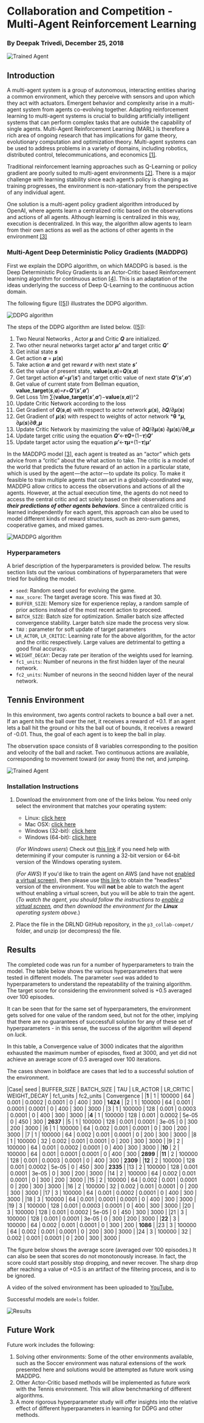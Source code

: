 [//]: # (Image References)

[image1]: https://user-images.githubusercontent.com/10624937/42135623-e770e354-7d12-11e8-998d-29fc74429ca2.gif "Trained Agent"
[image2]: https://user-images.githubusercontent.com/10624937/43851646-d899bf20-9b00-11e8-858c-29b5c2c94ccc.png "Crawler"
[image3]: case_episode_vs_score.png
[image4]: DDPG2.png
[image5]: MAAC.PNG



# Collaboration and Competition - Multi-Agent Reinforcement Learning

### By Deepak Trivedi, December 25, 2018

![Trained Agent][image1]
  
## Introduction

A multi-agent system is a group of autonomous, interacting entities sharing a common environment, which they perceive with sensors and upon which they act with actuators. Emergent behavior and complexity arise in a multi-agent system from agents co-evolving together. Adapting reinforcement learning to multi-agent systems is crucial to building artificially intelligent systems that can perform complex tasks that are outside the capability of single agents. Multi-Agent Reinforcement Learning (MARL) is therefore a rich area of ongoing research that has implications for game theory, evolutionary computation and optimization theory. Multi-agent systems can be used to address problems in a variety of domains, including robotics, distributed control, telecommunications, and economics [[1]](http://www.dcsc.tudelft.nl/~bdeschutter/pub/rep/10_003.pdf).


Traditional reinforcement learning approaches such as Q-Learning or policy gradient are poorly suited to multi-agent environments [[2]](https://papers.nips.cc/paper/7217-multi-agent-actor-critic-for-mixed-cooperative-competitive-environments.pdf). There is a major challenge with learning stability since each agent’s policy is changing as training progresses, the environment is non-stationary from the perspective of any individual agent.
 
One solution is a multi-agent policy gradient algorithm introduced by OpenAI, where agents learn a centralized critic based on the observations and actions of all agents. Although learning is centralized in this way, execution is decentralized. In this way, the algorithm allow agents to learn from their own actions as well as the actions of other agents in the environment [[3]](https://towardsdatascience.com/the-coopetition-dilemma-building-reinforcement-learning-agents-that-learn-to-collaborate-and-84f2b2acb186)


### Multi-Agent Deep Deterministic Policy Gradients (MADDPG)

First we explain the DDPG algorithm, on which MADDPG is based. is the Deep Deterministic Policy Gradients is an Actor-Critic based Reinforcement learning algorithm for continuous action [[4]](https://arxiv.org/abs/1509.02971). This is an adaptation of the ideas underlying the success of Deep Q-Learning to the continuous action domain.  


The following figure ([[5]](https://www.renom.jp/notebooks/tutorial/reinforcement_learning/DDPG/notebook.html)) illustrates the DDPG algorithm.
 
![DDPG algorithm][image4]  


The steps of the DDPG algorithm are listed below. ([[5]](https://www.renom.jp/notebooks/tutorial/reinforcement_learning/DDPG/notebook.html)): 

1. Two Neural Networks , Actor ***μ*** and Critic ***Q*** are initialized.
2. Two other neural networks target actor ***μ′*** and target critic ***Q′***
3. Get initial state ***s***
4. Get action ***a*** = ***μ***(***s***)
5. Take action ***a*** and get reward ***r*** with next state ***s′***
6. Get the value of present state, **value**(***s***,***a***)=***Q***(***s***,***a***)
7. Get target action ***a′***=***μ′***(***s′***) and target critic value of next state ***Q′***(***s′***,***a′***)
8. Get value of current state from Bellman equation, **value**_**target**(***s***,***a***)=***r***+***Q′***(***s′***,***a′***)
9. Get Loss 1/m ∑(**value**_**target**(***s′***,***a′***)−**value**(***s***,***a***))^2
10. Update Critic Network according to the loss
11. Get Gradient of ***Q***(***s***,***a***) with respect to actor network ***μ***(***s***), ∂***Q***/∂***μ***(***s***)
12. Get Gradient of ***μ***(***s***) with respect to weights of actor network ***θ** ****μ***, ∂***μ***(***s***)∂***θ***_***μ***
13. Update Critic Network by maximizing the value of ∂***Q***/∂***μ***(***s***) ∂***μ***(***s***)/∂***θ_μ***
14. Update target critic using the equation ***Q′***←***τQ***+(1−***τ***)***Q′***
15. Update target actor using the equation ***μ′***←***τμ***+(1−***τ***)***μ′***


In the MADDPG model [[3]](https://towardsdatascience.com/the-coopetition-dilemma-building-reinforcement-learning-agents-that-learn-to-collaborate-and-84f2b2acb186), each agent is treated as an “actor” which gets advice from a “critic” about the what action to take. The critic is a model of the world that predicts the future reward of an action in a particular state, which is used by the agent — the actor — to update its policy. To make it feasible to train multiple agents that can act in a globally-coordinated way, MADDPG allow critics to access the observations and actions of all the agents. However, at the actual execution time,  the agents do not need to access the central critic and act solely based on their observations and ***their predictions of other agents behaviors***. Since a centralized critic is learned independently for each agent, this approach can also be used to model different kinds of reward structures, such as zero-sum games, cooperative games, and mixed games. 

![MADDPG algorithm][image5]  

### Hyperparameters

A brief description of the hyperparameters is provided below. The results section lists out the various combinations of hyperparameters that were tried for building the model. 

- `seed`: Random seed used for evolving the game.
- `max_score`: The target average score. This was fixed at 30.   
- `BUFFER_SIZE`: Memory size for experience replay, a random sample of prior actions instead of the most recent action to proceed. 
- `BATCH_SIZE`: Batch size for optimization. Smaller batch size affected convergence stability. Larger batch size made the process very slow.   
- `TAU` : parameter for soft update of target parameters        
- `LR_ACTOR`, `LR_CRITIC`: Learning rate for the above algorithm, for the actor and the critic respectively. Large values are detrimental to getting a good final accuracy.          
- `WEIGHT_DECAY`: Decay rate per iteration of the weights used for learning. 
- `fc1_units`: Number of neurons in the first hidden layer of the neural network. 
- `fc2_units`: Number of neurons in the seocnd hidden layer of the neural network. 




## Tennis Environment
In this environment, two agents control rackets to bounce a ball over a net. If an agent hits the ball over the net, it receives a reward of +0.1. If an agent lets a ball hit the ground or hits the ball out of bounds, it receives a reward of -0.01. Thus, the goal of each agent is to keep the ball in play.

The observation space consists of 8 variables corresponding to the position and velocity of the ball and racket. Two continuous actions are available, corresponding to movement toward (or away from) the net, and jumping. 

![Trained Agent][image1]


### Installation Instructions

1. Download the environment from one of the links below.  You need only select the environment that matches your operating system:
    - Linux: [click here](https://s3-us-west-1.amazonaws.com/udacity-drlnd/P3/Tennis/Tennis_Linux.zip)
    - Mac OSX: [click here](https://s3-us-west-1.amazonaws.com/udacity-drlnd/P3/Tennis/Tennis.app.zip)
    - Windows (32-bit): [click here](https://s3-us-west-1.amazonaws.com/udacity-drlnd/P3/Tennis/Tennis_Windows_x86.zip)
    - Windows (64-bit): [click here](https://s3-us-west-1.amazonaws.com/udacity-drlnd/P3/Tennis/Tennis_Windows_x86_64.zip)
    
    (_For Windows users_) Check out [this link](https://support.microsoft.com/en-us/help/827218/how-to-determine-whether-a-computer-is-running-a-32-bit-version-or-64) if you need help with determining if your computer is running a 32-bit version or 64-bit version of the Windows operating system.

    (_For AWS_) If you'd like to train the agent on AWS (and have not [enabled a virtual screen](https://github.com/Unity-Technologies/ml-agents/blob/master/docs/Training-on-Amazon-Web-Service.md)), then please use [this link](https://s3-us-west-1.amazonaws.com/udacity-drlnd/P3/Tennis/Tennis_Linux_NoVis.zip) to obtain the "headless" version of the environment.  You will **not** be able to watch the agent without enabling a virtual screen, but you will be able to train the agent.  (_To watch the agent, you should follow the instructions to [enable a virtual screen](https://github.com/Unity-Technologies/ml-agents/blob/master/docs/Training-on-Amazon-Web-Service.md), and then download the environment for the **Linux** operating system above._)

2. Place the file in the DRLND GitHub repository, in the `p3_collab-compet/` folder, and unzip (or decompress) the file. 


## Results

The completed code was run for a number of hyperparameters to train the model. The table below shows the various hyperparameters that were tested in different models. The parameter `seed` was added to hyperparameters to understand the repeatability of the training algorithm. The target score for considering the environment solved is +0.5 averaged over 100 episodes.  

It can be seen that for the same set of hyperparameters, the environment gets solved for one value of the random seed, but not for the other, implying that there are no guarantees of successfull solution for any of these set of hyperparameters - in this sense, the success of the algorithm will depend on *luck*.   

In this table, a Convergence value of 3000 indicates that the algorithm exhausted the maximum number of episodes, fixed at 3000, and yet did not achieve an average score of 0.5 averaged over 100 iterations.

The cases shown in boldface are cases that led to a successful solution of the environment. 

|Case| seed | BUFFER_SIZE | BATCH_SIZE | TAU  | LR_ACTOR | LR_CRITIC | WEIGHT_DECAY | fc1_units | fc2_units           | Convergence |
|**1**  | 1 | 100000 |  64 |  0.001 |  0.0002 |  0.0001 |  0 |  400 |  300 |  **1424** | 
|2  | 1 | 100000 |  64 |  0.001 |  0.0001 |  0.0001 |  0 |  400 |  300 |  3000 | 
|3  | 1 | 100000 |  128 |  0.001 |  0.0003 |  0.0001 |  0 |  400 |  300 |  3000 | 
|**4**  | 1 | 100000 |  128 |  0.001 |  0.0002 |  5e-05 |  0 |  450 |  300 |  **2637** | 
|5  | 1 | 100000 |  128 |  0.001 |  0.0001 |  3e-05 |  0 |  300 |  200 |  3000 | 
|6  | 1 | 100000 |  64 |  0.002 |  0.001 |  0.0001 |  0 |  300 |  200 |  3000 | 
|7  | 1 |  100000 |  64 |  0.002 |  0.001 |  0.0001 |  0 |  200 |  300 |  3000 | 
|8 | 1 |  100000 |  32 |  0.002 |  0.001 |  0.0001 |  0 |  200 |  300 |  3000 | 
|9  | 2 |  100000 |  64 |  0.001 |  0.0002 |  0.0001 |  0 |  400 |  300 |  3000 | 
|**10**  | 2 |  100000 |  64 |  0.001 |  0.0001 |  0.0001 |  0 |  400 |  300 |  **2899** | 
|**11**  | 2 |  100000 |  128 |  0.001 |  0.0003 |  0.0001 |  0 |  400 |  300 |  **2309** | 
|**12**  | 2 |  100000 |  128 |  0.001 |  0.0002 |  5e-05 |  0 |  450 |  300 |  **2335** | 
|13  | 2 |  100000 |  128 |  0.001 |  0.0001 |  3e-05 |  0 |  300 |  200 |  3000 | 
|14 | 2 |  100000 |  64 |  0.002 |  0.001 |  0.0001 |  0 |  300 |  200 |  3000 | 
|15 | 2 |  100000 |  64 |  0.002 |  0.001 |  0.0001 |  0 |  200 |  300 |  3000 | 
|16  | 2 |  100000 |  32 |  0.002 |  0.001 |  0.0001 |  0 |  200 |  300 |  3000 | 
|17  | 3 |  100000 |  64 |  0.001 |  0.0002 |  0.0001 |  0 |  400 |  300 |  3000 | 
|18 | 3 |  100000 |  64 |  0.001 |  0.0001 |  0.0001 |  0 |  400 |  300 |  3000 | 
|19 | 3 |  100000 |  128 |  0.001 |  0.0003 |  0.0001 |  0 |  400 |  300 |  3000 | 
|20 | 3 |  100000 |  128 |  0.001 |  0.0002 |  5e-05 |  0 |  450 |  300 |  3000 | 
|21 | 3 |  100000 |  128 |  0.001 |  0.0001 |  3e-05 |  0 |  300 |  200 |  3000 | 
|**22** | 3 |  100000 |  64 |  0.002 |  0.001 |  0.0001 |  0 |  300 |  200 |  **1086** | 
|23 | 3 |  100000 |  64 |  0.002 |  0.001 |  0.0001 |  0 |  200 |  300 |  3000 | 
|24  | 3 |  100000 |  32 |  0.002 |  0.001 |  0.0001 |  0 |  200 |  300 |  3000 | 

The figure below shows the average score (averaged over 100 episodes.) It can also be seen that scores do not monotonously increase. In fact, the score could start possibly stop dropping, and never recover. The sharp drop after reaching a value of +0.5 is an artifact of the filtering process, and is to be ignored.

A video of the solved environment has been uploaded to [YouTube.](https://www.youtube.com/watch?v=kxhpkH3aO0w)

Successful models are `models` folder. 

 
![Results][image3]

 
## Future Work

Future work includes the following: 

1. Solving other environments: Some of the other environments available, such as the Soccer environment was natural extensions of the work presented here and solutions would be attempted as future work using MADDPG. 
2. Other Actor-Critic based methods will be implemented as future work with the Tennis environment. This will allow benchmarking of different algorithms. 
3. A more rigorous hyperparameter study will offer insights into the relative effect of different hyperparameters in learning for DDPG and other methods.